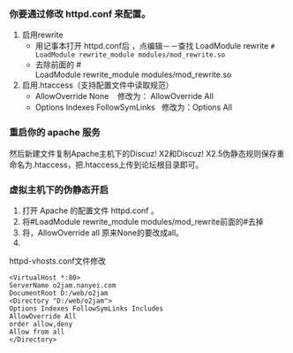 ### 你要通过修改 httpd.conf 来配置。
1. 启用rewrite
    * 用记事本打开 httpd.conf后 ，点编辑－－查找 LoadModule rewrite
    `# LoadModule rewrite_module modules/mod_rewrite.so`
    * 去除前面的 #  
    LoadModule rewrite_module modules/mod_rewrite.so  
2. 启用.htaccess（支持配置文件中读取规范）
    * AllowOverride None    修改为： AllowOverride All
    * Options Indexes FollowSymLinks   修改为：Options All

### 重启你的 apache 服务
然后新建文件复制Apache主机下的Discuz! X2和Discuz! X2.5伪静态规则保存重命名为.htaccess，把.htaccess上传到论坛根目录即可。


### 虚拟主机下的伪静态开启
1. 打开 Apache 的配置文件 httpd.conf 。 
2. 将#LoadModule rewrite_module modules/mod_rewrite前面的#去掉 
3. 将，AllowOverride all 原来None的要改成all。 
4. 
httpd-vhosts.conf文件修改
```
<VirtualHost *:80>
ServerName o2jam.nanyei.com
DocumentRoot D:/web/o2jam
<Directory "D:/web/o2jam"> 
Options Indexes FollowSymLinks Includes 
AllowOverride All 
order allow,deny 
Allow from all 
</Directory>
```
